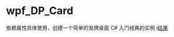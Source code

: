 # wpf_DP_Card
依赖属性具体使用，创建一个简单的发牌桌面
C# 入门经典的实例
i[结果](https://github.com/haozhang13/wpf_DP_Card/blob/master/show.PNG)
